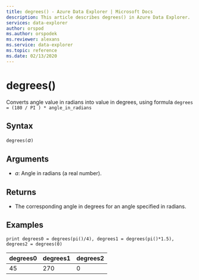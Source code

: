 ```yaml
---
title: degrees() - Azure Data Explorer | Microsoft Docs
description: This article describes degrees() in Azure Data Explorer.
services: data-explorer
author: orspod
ms.author: orspodek
ms.reviewer: alexans
ms.service: data-explorer
ms.topic: reference
ms.date: 02/13/2020
---
```

# degrees()

Converts angle value in radians into value in degrees, using formula `degrees = (180 / PI ) * angle_in_radians`

## Syntax

`degrees(`*a*`)`

## Arguments

* *a*: Angle in radians (a real number).

## Returns

* The corresponding angle in degrees for an angle specified in radians. 

## Examples

```kusto
print degrees0 = degrees(pi()/4), degrees1 = degrees(pi()*1.5), degrees2 = degrees(0)

```

|degrees0|degrees1|degrees2|
|---|---|---|
|45|270|0|
